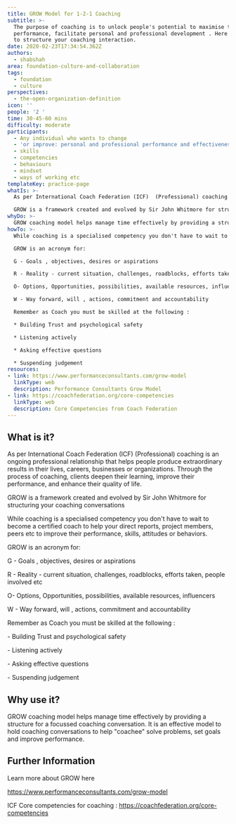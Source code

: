 ```yaml
---
title: GROW Model for 1-2-1 Coaching
subtitle: >-
  The purpose of coaching is to unlock people's potential to maximise their
  performance, facilitate personal and professional development . Here's a tool
  to structure your coaching interaction.
date: 2020-02-23T17:34:54.362Z
authors:
  - shabshah
area: foundation-culture-and-collaboration
tags:
  - foundation
  - culture
perspectives:
  - the-open-organization-definition
icon: ''
people: '2 '
time: 30-45-60 mins
difficulty: moderate
participants:
  - Any individual who wants to change
  - 'or improve: personal and professional performance and effectiveness'
  - skills
  - competencies
  - behaviours
  - mindset
  - ways of working etc
templateKey: practice-page
whatIs: >-
  As per International Coach Federation (ICF)  (Professional) coaching is an ongoing professional relationship that helps people produce extraordinary results in their lives, careers, businesses or organizations. Through the process of coaching, clients deepen their learning, improve their performance, and enhance their quality of life.

  GROW is a framework created and evolved by Sir John Whitmore for structuring your coaching conversations
whyDo: >-
  GROW coaching model helps manage time effectively by providing a structure for a focussed coaching conversation. It is an effective model to hold coaching conversations to help "coachee" solve  problems, set goals and  improve performance. 
howTo: >-
  While coaching is a specialised competency you don't have to wait to become a certified coach to help your direct reports, project members, peers etc to improve their performance, skills, attitudes or behaviors. 

  GROW is an acronym for:

  G - Goals , objectives, desires or aspirations

  R - Reality - current situation, challenges, roadblocks, efforts taken, people involved etc

  O- Options, Opportunities, possibilities, available resources, influencers

  W - Way forward, will , actions, commitment and accountability

  Remember as Coach you must be skilled at the following :

  * Building Trust and psychological safety

  * Listening actively

  * Asking effective questions

  * Suspending judgement
resources:
- link: https://www.performanceconsultants.com/grow-model
  linkType: web
  description: Performance Consultants Grow Model
- link: https://coachfederation.org/core-competencies
  linkType: web
  description: Core Competencies from Coach Federation
---
```

## What is it?

As per International Coach Federation (ICF)  (Professional) coaching is an ongoing professional relationship that helps people produce extraordinary results in their lives, careers, businesses or organizations. Through the process of coaching, clients deepen their learning, improve their performance, and enhance their quality of life.

GROW is a framework created and evolved by Sir John Whitmore for structuring your coaching conversations

While coaching is a specialised competency you don't have to wait to become a certified coach to help your direct reports, project members, peers etc to improve their performance, skills, attitudes or behaviors.

GROW is an acronym for:

G - Goals , objectives, desires or aspirations

R - Reality - current situation, challenges, roadblocks, efforts taken, people involved etc

O- Options, Opportunities, possibilities, available resources, influencers

W - Way forward, will , actions, commitment and accountability

Remember as Coach you must be skilled at the following :

\- Building Trust and psychological safety

\- Listening actively

\- Asking effective questions

\- Suspending judgement

## Why use it?

GROW coaching model helps manage time effectively by providing a structure for a focussed coaching conversation. It is an effective model to hold coaching conversations to help "coachee" solve  problems, set goals and  improve performance.



## Further Information

Learn more about GROW here

<https://www.performanceconsultants.com/grow-model>

ICF Core competencies for coaching : <https://coachfederation.org/core-competencies>
